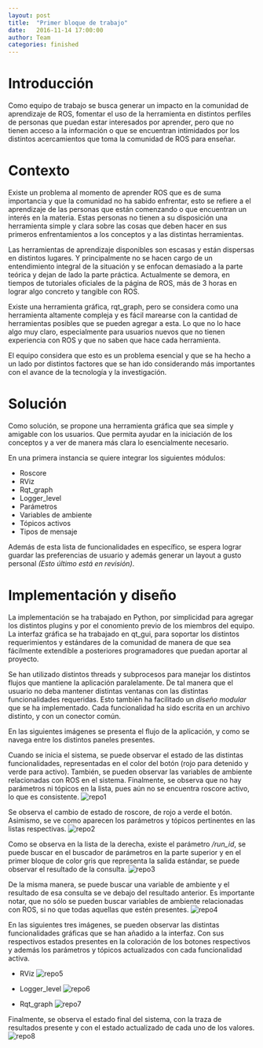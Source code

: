 ```yaml
---
layout: post
title:  "Primer bloque de trabajo"
date:   2016-11-14 17:00:00
author: Team
categories: finished
---
```


# Introducción

Como equipo de trabajo se busca generar un impacto en la comunidad de aprendizaje de ROS, fomentar el uso de la herramienta
en distintos perfiles de personas que puedan estar interesados por aprender, pero que no tienen acceso a la información o que
se encuentran intimidados por los distintos acercamientos que toma la comunidad de ROS para enseñar.

# Contexto

Existe un problema al momento de aprender ROS que es de suma importancia y que la comunidad no ha sabido enfrentar, 
esto se refiere a el aprendizaje de las personas que están comenzando o que encuentran un interés en la materia. Estas personas no tienen a su disposición una herramienta simple y clara sobre las cosas que deben hacer en sus primeros enfrentamientos a los conceptos y a las distintas herramientas.

Las herramientas de aprendizaje disponibles son escasas y están dispersas en distintos lugares. Y principalmente no se hacen
cargo de un entendimiento integral de la situación y se enfocan demasiado a la parte teórica y dejan de lado la parte práctica. Actualmente se demora, en tiempos de tutoriales oficiales de la página de ROS, más de 3 horas en lograr algo concreto y tangible con ROS.

Existe una herramienta gráfica, rqt_graph, pero se considera como una herramienta altamente compleja y es fácil marearse con la cantidad de herramientas posibles que se pueden agregar a esta. Lo que no lo hace algo muy claro, especialmente para usuarios nuevos que no tienen experiencia con ROS y que no saben que hace cada herramienta.

El equipo considera que esto es un problema esencial y que se ha hecho a un lado por distintos factores que se han ido considerando más importantes con el avance de la tecnología y la investigación.

# Solución

Como solución, se propone una herramienta gráfica que sea simple y amigable con los usuarios. Que permita ayudar en la iniciación de los conceptos y a ver de manera más clara lo esencialmente necesario.

En una primera instancia se quiere integrar los siguientes módulos:

* Roscore
* RViz
* Rqt_graph
* Logger_level
* Parámetros
* Variables de ambiente
* Tópicos activos
* Tipos de mensaje

Además de esta lista de funcionalidades en específico, se espera lograr guardar las preferencias de usuario y además generar un layout a gusto personal _(Esto último está en revisión)_.

# Implementación y diseño

La implementación se ha trabajado en Python, por simplicidad para agregar los distintos plugins y por el conomiento previo de los miembros del equipo. La interfaz gráfica se ha trabajado en qt_gui, para soportar los distintos requerimientos y estándares de la comunidad de manera de que sea fácilmente extendible a posteriores programadores que puedan aportar al proyecto.

Se han utilizado distintos threads y subprocesos para manejar los distintos flujos que mantiene la aplicación paralelamente. De tal manera que el usuario no deba mantener distintas ventanas con las distintas funcionalidades requeridas. Esto también ha facilitado un _diseño modular_ que se ha implementado. Cada funcionalidad ha sido escrita en un archivo distinto, y con un conector común.

En las siguientes imágenes se presenta el flujo de la aplicación, y como se navega entre los distintos paneles presentes.

Cuando se inicia el sistema, se puede observar el estado de las distintas funcionalidades, representadas en el color del botón (rojo para detenido y verde para activo). También, se pueden observar las variables de ambiente relacionadas con ROS en el sistema. Finalmente, se observa que no hay parámetros ni tópicos en la lista, pues aún no se encuentra roscore activo, lo que es consistente.
![repo1]({{site.baseurl}}/assets/1.jpg)


Se observa el cambio de estado de roscore, de rojo a verde el botón. Asimismo, se ve como aparecen los parámetros y tópicos pertinentes en las listas respectivas.
![repo2]({{site.baseurl}}/assets/2.jpg)


Como se observa en la lista de la derecha, existe el parámetro _/run_id_, se puede buscar en el buscador de parámetros en la parte superior y en el primer bloque de color gris que representa la salida estándar, se puede observar el resultado de la consulta.
![repo3]({{site.baseurl}}/assets/3.jpg)


De la misma manera, se puede buscar una variable de ambiente y el resultado de esa consulta se ve debajo del resultado anterior. Es importante notar, que no sólo se pueden buscar variables de ambiente relacionadas con ROS, si no que todas aquellas que estén presentes.
![repo4]({{site.baseurl}}/assets/4.jpg)


En las siguientes tres imágenes, se pueden observar las distintas funcionalidades gráficas que se han añadido a la interfaz. Con sus respectivos estados presentes en la coloración de los botones respectivos y además los parámetros y tópicos actualizados con cada funcionalidad activa.

* RViz
![repo5]({{site.baseurl}}/assets/5.jpg)


* Logger_level
![repo6]({{site.baseurl}}/assets/6.jpg)


* Rqt_graph
![repo7]({{site.baseurl}}/assets/7.jpg)


Finalmente, se observa el estado final del sistema, con la traza de resultados presente y con el estado actualizado de cada uno de los valores.
![repo8]({{site.baseurl}}/assets/8.jpg)
